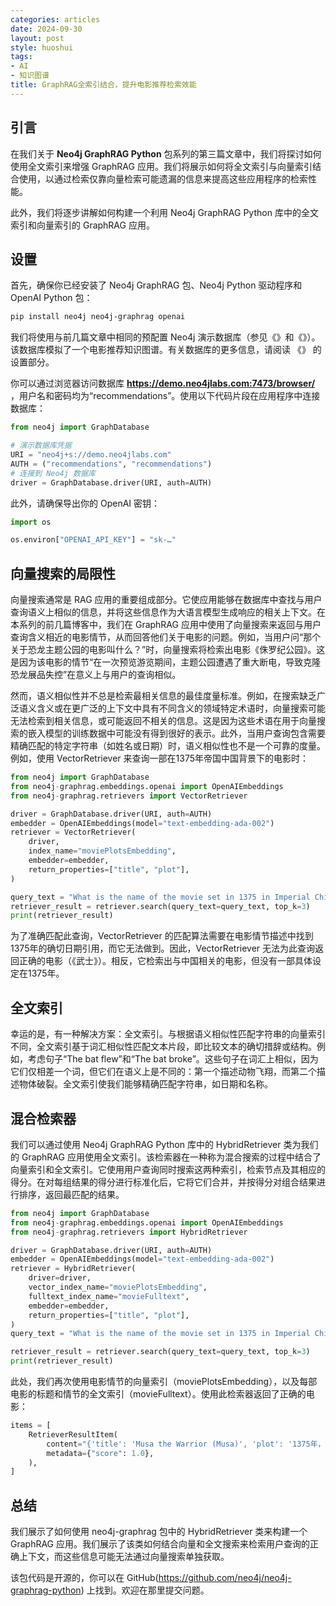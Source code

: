 ```yaml
---
categories: articles
date: 2024-09-30
layout: post
style: huoshui
tags:
- AI
- 知识图谱
title: GraphRAG全索引结合，提升电影推荐检索效能
---
```


引言
------------
在我们关于 **Neo4j GraphRAG Python** 包系列的第三篇文章中，我们将探讨如何使用全文索引来增强 GraphRAG 应用。我们将展示如何将全文索引与向量索引结合使用，以通过检索仅靠向量检索可能遗漏的信息来提高这些应用程序的检索性能。

此外，我们将逐步讲解如何构建一个利用 Neo4j GraphRAG Python 库中的全文索引和向量索引的 GraphRAG 应用。

设置
-----
首先，确保你已经安装了 Neo4j GraphRAG 包、Neo4j Python 驱动程序和 OpenAI Python 包：
```bash
pip install neo4j neo4j-graphrag openai
```
我们将使用与前几篇文章中相同的预配置 Neo4j 演示数据库（参见《》和《》）。该数据库模拟了一个电影推荐知识图谱。有关数据库的更多信息，请阅读 《》 的设置部分。

你可以通过浏览器访问数据库 **https://demo.neo4jlabs.com:7473/browser/** ，用户名和密码均为“recommendations”。使用以下代码片段在应用程序中连接数据库：
```python
from neo4j import GraphDatabase

# 演示数据库凭据
URI = "neo4j+s://demo.neo4jlabs.com"
AUTH = ("recommendations", "recommendations")
# 连接到 Neo4j 数据库
driver = GraphDatabase.driver(URI, auth=AUTH)
```
此外，请确保导出你的 OpenAI 密钥：
```python
import os

os.environ["OPENAI_API_KEY"] = "sk-…"
```

向量搜索的局限性
-----------------
向量搜索通常是 RAG 应用的重要组成部分。它使应用能够在数据库中查找与用户查询语义上相似的信息，并将这些信息作为大语言模型生成响应的相关上下文。在本系列的前几篇博客中，我们在 GraphRAG 应用中使用了向量搜索来返回与用户查询含义相近的电影情节，从而回答他们关于电影的问题。例如，当用户问“那个关于恐龙主题公园的电影叫什么？”时，向量搜索将检索出电影《侏罗纪公园》。这是因为该电影的情节“在一次预览游览期间，主题公园遭遇了重大断电，导致克隆恐龙展品失控”在意义上与用户的查询相似。

然而，语义相似性并不总是检索最相关信息的最佳度量标准。例如，在搜索缺乏广泛语义含义或在更广泛的上下文中具有不同含义的领域特定术语时，向量搜索可能无法检索到相关信息，或可能返回不相关的信息。这是因为这些术语在用于向量搜索的嵌入模型的训练数据中可能没有得到很好的表示。此外，当用户查询包含需要精确匹配的特定字符串（如姓名或日期）时，语义相似性也不是一个可靠的度量。例如，使用 VectorRetriever 来查询一部在1375年帝国中国背景下的电影时：
```python
from neo4j import GraphDatabase
from neo4j-graphrag.embeddings.openai import OpenAIEmbeddings
from neo4j-graphrag.retrievers import VectorRetriever

driver = GraphDatabase.driver(URI, auth=AUTH)
embedder = OpenAIEmbeddings(model="text-embedding-ada-002")
retriever = VectorRetriever(
    driver,
    index_name="moviePlotsEmbedding",
    embedder=embedder,
    return_properties=["title", "plot"],
)

query_text = "What is the name of the movie set in 1375 in Imperial China?"
retriever_result = retriever.search(query_text=query_text, top_k=3)
print(retriever_result)
```
为了准确匹配此查询，VectorRetriever 的匹配算法需要在电影情节描述中找到1375年的确切日期引用，而它无法做到。因此，VectorRetriever 无法为此查询返回正确的电影（《武士》）。相反，它检索出与中国相关的电影，但没有一部具体设定在1375年。

全文索引
--------
幸运的是，有一种解决方案：全文索引。与根据语义相似性匹配字符串的向量索引不同，全文索引基于词汇相似性匹配文本片段，即比较文本的确切措辞或结构。例如，考虑句子“The bat flew”和“The bat broke”。这些句子在词汇上相似，因为它们仅相差一个词，但它们在语义上是不同的：第一个描述动物飞翔，而第二个描述物体破裂。全文索引使我们能够精确匹配字符串，如日期和名称。

混合检索器
------------
我们可以通过使用 Neo4j GraphRAG Python 库中的 HybridRetriever 类为我们的 GraphRAG 应用使用全文索引。该检索器在一种称为混合搜索的过程中结合了向量索引和全文索引。它使用用户查询同时搜索这两种索引，检索节点及其相应的得分。在对每组结果的得分进行标准化后，它将它们合并，并按得分对组合结果进行排序，返回最匹配的结果。
```python
from neo4j import GraphDatabase
from neo4j-graphrag.embeddings.openai import OpenAIEmbeddings
from neo4j-graphrag.retrievers import HybridRetriever

driver = GraphDatabase.driver(URI, auth=AUTH)
embedder = OpenAIEmbeddings(model="text-embedding-ada-002")
retriever = HybridRetriever(
    driver=driver,
    vector_index_name="moviePlotsEmbedding",
    fulltext_index_name="movieFulltext",
    embedder=embedder,
    return_properties=["title", "plot"],
)
query_text = "What is the name of the movie set in 1375 in Imperial China?"

retriever_result = retriever.search(query_text=query_text, top_k=3)
print(retriever_result)
```
此处，我们再次使用电影情节的向量索引（moviePlotsEmbedding），以及每部电影的标题和情节的全文索引（movieFulltext）。使用此检索器返回了正确的电影：
```python
items = [
    RetrieverResultItem(
        content="{'title': 'Musa the Warrior (Musa)', 'plot': '1375年，九位高丽武士，作为帝国中国流放的使节，保护中国明朝公主免受蒙古军队的袭击。'}",
        metadata={"score": 1.0},
    ),
]
```

总结
-------
我们展示了如何使用 neo4j-graphrag 包中的 HybridRetriever 类来构建一个 GraphRAG 应用。我们展示了该类如何结合向量和全文搜索来检索用户查询的正确上下文，而这些信息可能无法通过向量搜索单独获取。


该包代码是开源的，你可以在 GitHub(https://github.com/neo4j/neo4j-graphrag-python) 上找到。欢迎在那里提交问题。